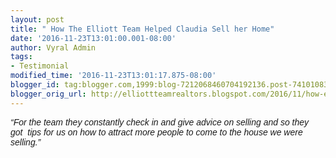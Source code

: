 ```yaml
---
layout: post
title: " How The Elliott Team Helped Claudia Sell her Home"
date: '2016-11-23T13:01:00.001-08:00'
author: Vyral Admin
tags:
- Testimonial
modified_time: '2016-11-23T13:01:17.875-08:00'
blogger_id: tag:blogger.com,1999:blog-7212068460704192136.post-7410108374666788871
blogger_orig_url: http://elliottteamrealtors.blogspot.com/2016/11/how-elliott-team-helped-claudia-sell.html
---
```


<i><span style="font-size: normal;"><span style="font-family: Arial,Helvetica,sans-serif;">“For the team they constantly check in and give advice on selling and so they got&nbsp; tips for us on how to attract more people to come to the house we were selling.”</span></span></i>